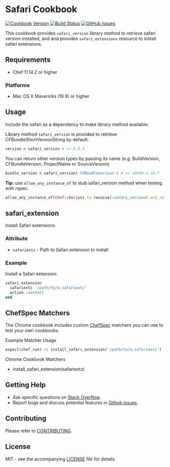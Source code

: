 # Safari Cookbook

[![Cookbook Version](http://img.shields.io/cookbook/v/safari.svg?style=flat-square)][cookbook]
[![Build Status](http://img.shields.io/travis/dhoer/chef-safari.svg?style=flat-square)][travis]
[![GitHub Issues](http://img.shields.io/github/issues/dhoer/chef-safari.svg?style=flat-square)][github]

[cookbook]: https://supermarket.chef.io/cookbooks/safari
[travis]: https://travis-ci.org/dhoer/chef-safari
[github]: https://github.com/dhoer/chef-safari/issues

This cookbook provides `safari_version` library method to retrieve safari version installed, and and provides
`safari_extensions` resource to install safari extensions.

## Requirements

- Chef 11.14.2 or higher

### Platforms

- Mac OS X Mavericks (10.9) or higher

## Usage

Include the safari as a dependency to make library method available.

Library method `safari_version` is provided to retrieve CFBundleShortVersionString by default:

```ruby
version = safari_version # => 8.0.4
```

You can return other version types by passing its name (e.g. BuildVersion, CFBundleVersion, ProjectName or
SourceVersion)

```ruby
bundle_version = safari_version('CFBundleVersion') # => 10600.4.10.7
```

**Tip:** use `allow_any_instance_of` to stub safari_version method when testing with rspec:

```ruby
allow_any_instance_of(Chef::Recipe).to receive(:safari_version).and_return('8.0.4')
```

## safari_extension

Install Safari extensions.

### Attribute

- `safariextz` - Path to Safari extension to install

### Example

Install a Safari extension:

```ruby
safari_extension
  safariextz '/path/to/a.safariextz'
  action :install
end
```

## ChefSpec Matchers

The Chrome cookbook includes custom [ChefSpec](https://github.com/sethvargo/chefspec) matchers you can use to test your
own cookbooks.

Example Matcher Usage

```ruby
expect(chef_run).to install_safari_extension('/path/to/a.safariextz')
```

Chrome Cookbook Matchers

- install_safari_extension(safariextz)


## Getting Help

- Ask specific questions on [Stack Overflow](http://stackoverflow.com/questions/tagged/chef-safari).
- Report bugs and discuss potential features in [Github issues](https://github.com/dhoer/chef-safari/issues).

## Contributing

Please refer to [CONTRIBUTING](https://github.com/dhoer/chef-safari/blob/master/CONTRIBUTING.md).

## License

MIT - see the accompanying [LICENSE](https://github.com/dhoer/chef-safari/blob/master/LICENSE.md) file for details.
